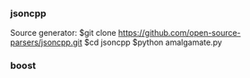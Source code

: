 ### jsoncpp
Source generator:
$git clone https://github.com/open-source-parsers/jsoncpp.git
$cd jsoncpp
$python amalgamate.py

### boost
